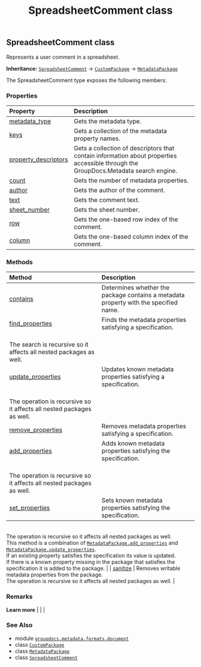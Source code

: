 ﻿---
title: SpreadsheetComment class
second_title: GroupDocs.Metadata for Python via .NET API References
description: 
type: docs
url: /python-net/groupdocs.metadata.formats.document/spreadsheetcomment/
is_root: false
weight: 250
---

## SpreadsheetComment class

Represents a user comment in a spreadsheet.



**Inheritance:** [`SpreadsheetComment`](/metadata/python-net/groupdocs.metadata.formats.document/spreadsheetcomment) → 
[`CustomPackage`](/metadata/python-net/groupdocs.metadata.common/custompackage) → 
[`MetadataPackage`](/metadata/python-net/groupdocs.metadata.common/metadatapackage)



The SpreadsheetComment type exposes the following members:

### Properties
| Property | Description |
| :- | :- |
| [metadata_type](/metadata/python-net/groupdocs.metadata.formats.document/spreadsheetcomment/metadata_type) | Gets the metadata type. |
| [keys](/metadata/python-net/groupdocs.metadata.formats.document/spreadsheetcomment/keys) | Gets a collection of the metadata property names. |
| [property_descriptors](/metadata/python-net/groupdocs.metadata.formats.document/spreadsheetcomment/property_descriptors) | Gets a collection of descriptors that contain information about properties accessible through the GroupDocs.Metadata search engine. |
| [count](/metadata/python-net/groupdocs.metadata.formats.document/spreadsheetcomment/count) | Gets the number of metadata properties. |
| [author](/metadata/python-net/groupdocs.metadata.formats.document/spreadsheetcomment/author) | Gets the author of the comment. |
| [text](/metadata/python-net/groupdocs.metadata.formats.document/spreadsheetcomment/text) | Gets the comment text. |
| [sheet_number](/metadata/python-net/groupdocs.metadata.formats.document/spreadsheetcomment/sheet_number) | Gets the sheet number. |
| [row](/metadata/python-net/groupdocs.metadata.formats.document/spreadsheetcomment/row) | Gets the one-based row index of the comment. |
| [column](/metadata/python-net/groupdocs.metadata.formats.document/spreadsheetcomment/column) | Gets the one-based column index of the comment. |


### Methods
| Method | Description |
| :- | :- |
| [contains](/metadata/python-net/groupdocs.metadata.formats.document/spreadsheetcomment/contains/#str) | Determines whether the package contains a metadata property with the specified name. |
| [find_properties](/metadata/python-net/groupdocs.metadata.formats.document/spreadsheetcomment/find_properties/#groupdocs.metadata.search.Specification) | Finds the metadata properties satisfying a specification. <br/>The search is recursive so it affects all nested packages as well. |
| [update_properties](/metadata/python-net/groupdocs.metadata.formats.document/spreadsheetcomment/update_properties/#groupdocs.metadata.search.Specification-groupdocs.metadata.common.PropertyValue) | Updates known metadata properties satisfying a specification.<br/>The operation is recursive so it affects all nested packages as well. |
| [remove_properties](/metadata/python-net/groupdocs.metadata.formats.document/spreadsheetcomment/remove_properties/#groupdocs.metadata.search.Specification) | Removes metadata properties satisfying a specification. |
| [add_properties](/metadata/python-net/groupdocs.metadata.formats.document/spreadsheetcomment/add_properties/#groupdocs.metadata.search.Specification-groupdocs.metadata.common.PropertyValue) | Adds known metadata properties satisfying the specification.<br/>The operation is recursive so it affects all nested packages as well. |
| [set_properties](/metadata/python-net/groupdocs.metadata.formats.document/spreadsheetcomment/set_properties/#groupdocs.metadata.search.Specification-groupdocs.metadata.common.PropertyValue) | Sets known metadata properties satisfying the specification.<br/>The operation is recursive so it affects all nested packages as well.<br/>This method is a combination of [`MetadataPackage.add_properties`](/metadata/python-net/groupdocs.metadata.common/metadatapackage/add_properties) and [`MetadataPackage.update_properties`](/metadata/python-net/groupdocs.metadata.common/metadatapackage/update_properties). <br/>If an existing property satisfies the specification its value is updated. <br/>If there is a known property missing in the package that satisfies the specification it is added to the package. |
| [sanitize](/metadata/python-net/groupdocs.metadata.formats.document/spreadsheetcomment/sanitize/#) | Removes writable metadata properties from the package.<br/>The operation is recursive so it affects all nested packages as well. |



### Remarks 


**Learn more** |
|
 |

### See Also
* module [`groupdocs.metadata.formats.document`](..)
* class [`CustomPackage`](/metadata/python-net/groupdocs.metadata.common/custompackage)
* class [`MetadataPackage`](/metadata/python-net/groupdocs.metadata.common/metadatapackage)
* class [`SpreadsheetComment`](/metadata/python-net/groupdocs.metadata.formats.document/spreadsheetcomment)
